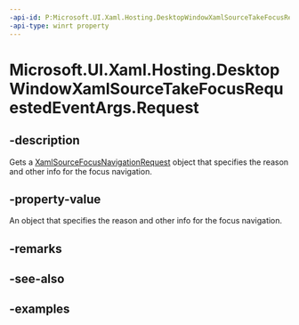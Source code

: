 ```yaml
---
-api-id: P:Microsoft.UI.Xaml.Hosting.DesktopWindowXamlSourceTakeFocusRequestedEventArgs.Request
-api-type: winrt property
---
```


<!-- Property syntax.
public XamlSourceFocusNavigationRequest Request { get; }
-->

# Microsoft.UI.Xaml.Hosting.DesktopWindowXamlSourceTakeFocusRequestedEventArgs.Request

## -description
Gets a [XamlSourceFocusNavigationRequest](xamlsourcefocusnavigationrequest.md) object that specifies the reason and other info for the focus navigation.


## -property-value
An object that specifies the reason and other info for the focus navigation.

## -remarks

## -see-also

## -examples

